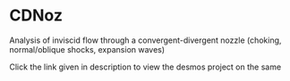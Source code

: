 # CDNoz

Analysis of inviscid flow through a convergent-divergent nozzle (choking, normal/oblique shocks, expansion waves)

Click the link given in description to view the desmos project on the same
